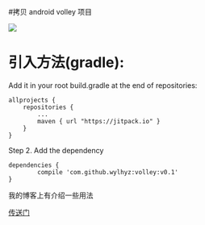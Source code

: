 #拷贝 android volley 项目

[![](https://jitpack.io/v/wylhyz/volley.svg)](https://jitpack.io/#wylhyz/volley)

引入方法(gradle):
================

Add it in your root build.gradle at the end of repositories:
```
allprojects {
	repositories {
		...
		maven { url "https://jitpack.io" }
	}
}
```

Step 2. Add the dependency

```
dependencies {
        compile 'com.github.wylhyz:volley:v0.1'
}
```

我的博客上有介绍一些用法

[传送门](http://www.cnblogs.com/lhyz/p/4496968.html)